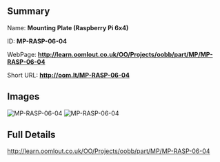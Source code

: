 

## Summary
 
Name: __Mounting Plate (Raspberry Pi 6x4)__

ID: __MP-RASP-06-04__

WebPage: __http://learn.oomlout.co.uk/OO/Projects/oobb/part/MP/MP-RASP-06-04__

Short URL: __http://oom.lt/MP-RASP-06-04__


## Images
![MP-RASP-06-04](http://oomlout.com/oobb-gen/parts/MP/MP-RASP-06-04/MP-RASP-06-04_01_420.jpg)
![MP-RASP-06-04](http://oomlout.com/oobb-gen/parts/MP/MP-RASP-06-04/MP-RASP-06-04_420.png)




## Full Details

 http://learn.oomlout.co.uk/OO/Projects/oobb/part/MP/MP-RASP-06-04

